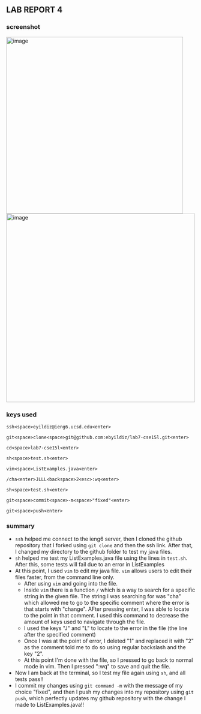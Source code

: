 ## LAB REPORT 4

### screenshot

<img width="471" alt="image" src="https://github.com/ebyildiz/cse15l-lab-reports/assets/131305803/8567b388-b17c-46fd-bfd5-4262ff9eead8">
<img width="503" alt="image" src="https://github.com/ebyildiz/cse15l-lab-reports/assets/131305803/be075812-2b44-4233-8f31-ee9f753d95ff">





### keys used

`ssh<space>eyildiz@ieng6.ucsd.edu<enter>`

`git<space>clone<space>git@github.com:ebyildiz/lab7-cse15l.git<enter>`

`cd<space>lab7-cse15l<enter>`

`sh<space>test.sh<enter>`

`vim<space>ListExamples.java<enter>`

`/cha<enter>JLLL<backspace>2<esc>:wq<enter>`

`sh<space>test.sh<enter>`

`git<space>commit<space>-m<space>"fixed"<enter>`

`git<space>push<enter>`

### summary

+ `ssh` helped me connect to the ieng6 server, then I cloned the github repository that I forked using `git clone` and then the ssh link. After that, I changed my directory to the github folder to test my java files.
+ `sh` helped me test my ListExamples.java file using the lines in `test.sh`. After this, some tests will fail due to an error in ListExamples
+ At this point, I used `vim` to edit my java file. `vim` allows users to edit their files faster, from the command line only.
    - After using `vim` and going into the file.
    - Inside `vim` there is a function `/` which is a way to search for a specific string in the given file. The string I was searching for was "cha" which allowed me to go to the specific comment where the error is that starts with "change". AFter pressing enter, I was able to locate to the point in that comment. I used this command to decrease the amount of keys used to navigate through the file.
    - I used the keys "J" and "L" to locate to the error in the file (the line after the specified comment)
    - Once I was at the point of error, I deleted "1" and replaced it with "2" as the comment told me to do so using regular backslash and the key "2".
    - At this point I'm done with the file, so I pressed <esc> to go back to normal mode in vim. Then I pressed ":wq" to save and quit the file.
+ Now I am back at the terminal, so I test my file again using `sh`, and all tests pass!!
+ I commit my changes using `git command -m` with the message of my choice "fixed", and then I push my changes into my repository using `git push`, which perfectly updates my github repository with the change I made to ListExamples.java!!
